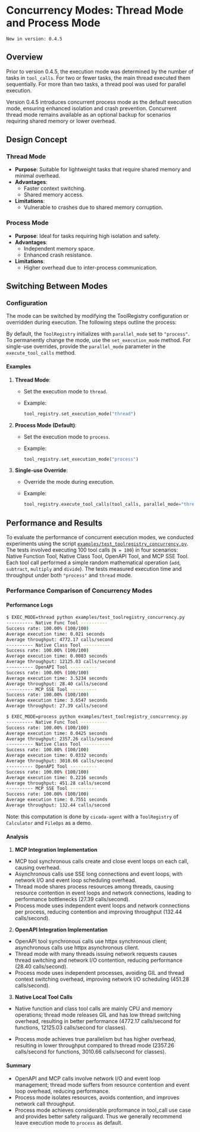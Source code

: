 # Concurrency Modes: Thread Mode and Process Mode

```{note}
New in version: 0.4.5
```

## Overview

Prior to version 0.4.5, the execution mode was determined by the number of tasks in `tool_calls`. For two or fewer tasks, the main thread executed them sequentially. For more than two tasks, a thread pool was used for parallel execution.

Version 0.4.5 introduces concurrent process mode as the default execution mode, ensuring enhanced isolation and crash prevention. Concurrent thread mode remains available as an optional backup for scenarios requiring shared memory or lower overhead.

## Design Concept

### Thread Mode

- **Purpose**: Suitable for lightweight tasks that require shared memory and minimal overhead.
- **Advantages**:
  - Faster context switching.
  - Shared memory access.
- **Limitations**:
  - Vulnerable to crashes due to shared memory corruption.

### Process Mode

- **Purpose**: Ideal for tasks requiring high isolation and safety.
- **Advantages**:
  - Independent memory space.
  - Enhanced crash resistance.
- **Limitations**:
  - Higher overhead due to inter-process communication.

## Switching Between Modes

### Configuration

The mode can be switched by modifying the ToolRegistry configuration or overridden during execution. The following steps outline the process:

By default, the `ToolRegistry` initializes with `parallel_mode` set to `"process"`. To permanently change the mode, use the `set_execution_mode` method. For single-use overrides, provide the `parallel_mode` parameter in the `execute_tool_calls` method.

#### Examples

1. **Thread Mode**:

   - Set the execution mode to `thread`.
   - Example:

     ```python
     tool_registry.set_execution_mode("thread")
     ```

2. **Process Mode (Default)**:

   - Set the execution mode to `process`.
   - Example:

     ```python
     tool_registry.set_execution_mode("process")
     ```

3. **Single-use Override**:

   - Override the mode during execution.
   - Example:

     ```python
     tool_registry.execute_tool_calls(tool_calls, parallel_mode="thread")
     ```

## Performance and Results

To evaluate the performance of concurrent execution modes, we conducted experiments using the script [`examples/test_toolregistry_concurrency.py`](https://github.com/Oaklight/ToolRegistry/blob/concurrent%2Bdill/examples/test_toolregistry_concurrency.py). The tests involved executing 100 tool calls (`N = 100`) in four scenarios: Native Function Tool, Native Class Tool, OpenAPI Tool, and MCP SSE Tool. Each tool call performed a simple random mathematical operation (`add`, `subtract`, `multiply` and `divide`). The tests measured execution time and throughput under both `"process"` and `thread` mode.

### Performance Comparison of Concurrency Modes

#### Performance Logs

```bash
$ EXEC_MODE=thread python examples/test_toolregistry_concurrency.py
---------- Native Func Tool ----------
Success rate: 100.00% (100/100)
Average execution time: 0.021 seconds
Average throughput: 4772.17 calls/second
---------- Native Class Tool ----------
Success rate: 100.00% (100/100)
Average execution time: 0.0083 seconds
Average throughput: 12125.03 calls/second
---------- OpenAPI Tool ----------
Success rate: 100.00% (100/100)
Average execution time: 3.5234 seconds
Average throughput: 28.40 calls/second
---------- MCP SSE Tool ----------
Success rate: 100.00% (100/100)
Average execution time: 3.6547 seconds
Average throughput: 27.39 calls/second

$ EXEC_MODE=process python examples/test_toolregistry_concurrency.py
---------- Native Func Tool ----------
Success rate: 100.00% (100/100)
Average execution time: 0.0425 seconds
Average throughput: 2357.26 calls/second
---------- Native Class Tool ----------
Success rate: 100.00% (100/100)
Average execution time: 0.0332 seconds
Average throughput: 3010.66 calls/second
---------- OpenAPI Tool ----------
Success rate: 100.00% (100/100)
Average execution time: 0.2216 seconds
Average throughput: 451.28 calls/second
---------- MCP SSE Tool ----------
Success rate: 100.00% (100/100)
Average execution time: 0.7551 seconds
Average throughput: 132.44 calls/second
```

Note: this computation is done by `cicada-agent` with a `ToolRegistry` of `Calculator` and `FileOps` as a demo.

#### Analysis

1. **MCP Integration Implementation**

- MCP tool synchronous calls create and close event loops on each call, causing overhead.
- Asynchronous calls use SSE long connections and event loops, with network I/O and event loop scheduling overhead.
- Thread mode shares process resources among threads, causing resource contention in event loops and network connections, leading to performance bottlenecks (27.39 calls/second).
- Process mode uses independent event loops and network connections per process, reducing contention and improving throughput (132.44 calls/second).

2. **OpenAPI Integration Implementation**

- OpenAPI tool synchronous calls use httpx synchronous client; asynchronous calls use httpx asynchronous client.
- Thread mode with many threads issuing network requests causes thread switching and network I/O contention, reducing performance (28.40 calls/second).
- Process mode uses independent processes, avoiding GIL and thread context switching overhead, improving network I/O scheduling (451.28 calls/second).

3. **Native Local Tool Calls**

- Native function and class tool calls are mainly CPU and memory operations; thread mode releases GIL and has low thread switching overhead, resulting in better performance (4772.17 calls/second for functions, 12125.03 calls/second for classes).
<!-- - Class tools show higher throughput due to more efficient method binding and reduced per-call overhead -->
- Process mode achieves true parallelism but has higher overhead, resulting in lower throughput compared to thread mode (2357.26 calls/second for functions, 3010.66 calls/second for classes).

#### Summary

- OpenAPI and MCP calls involve network I/O and event loop management; thread mode suffers from resource contention and event loop overhead, reducing performance.
- Process mode isolates resources, avoids contention, and improves network call throughput.
- Process mode achieves considerable proformance in tool_call use case and provides better safety railguard. Thus we generally recommend leave execution mode to `process` as default.
